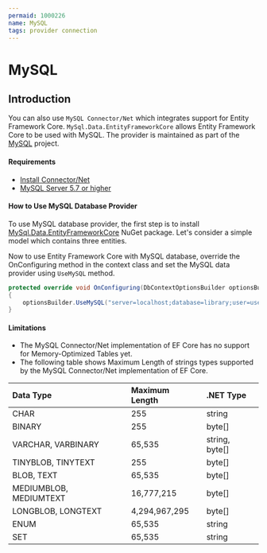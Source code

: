```yaml
---
permaid: 1000226
name: MySQL
tags: provider connection
---
```


# MySQL

## Introduction

You can also use `MySQL Connector/Net` which integrates support for Entity Framework Core. `MySql.Data.EntityFrameworkCore` allows Entity Framework Core to be used with MySQL. The provider is maintained as part of the [MySQL](https://dev.mysql.com/) project. 

#### Requirements

 - [Install Connector/Net](https://dev.mysql.com/doc/connector-net/en/connector-net-installation-windows.html)
 - [MySQL Server 5.7 or higher](https://dev.mysql.com/downloads/)

#### How to Use MySQL Database Provider

To use MySQL database provider, the first step is to install [ MySql.Data.EntityFrameworkCore](https://www.nuget.org/packages/MySql.Data.EntityFrameworkCore/) NuGet package. Let's consider a simple model which contains three entities.

Now to use Entity Framework Core with MySQL database, override the OnConfiguring method in the context class and set the MySQL data provider using `UseMySQL` method. 


```csharp
protected override void OnConfiguring(DbContextOptionsBuilder optionsBuilder)
{
    optionsBuilder.UseMySQL("server=localhost;database=library;user=user;password=password");
}
```

#### Limitations

 - The MySQL Connector/Net implementation of EF Core has no support for Memory-Optimized Tables yet.
 - The following table shows Maximum Length of strings types supported by the MySQL Connector/Net implementation of EF Core.


|Data Type	            |Maximum Length	|.NET Type      |
|:----------------------|:--------------|:--------------|
|CHAR	                |255	        |string         |
|BINARY	                |255	        |byte[]         |
|VARCHAR, VARBINARY     |	65,535	    |string, byte[] |
|TINYBLOB, TINYTEXT	    |255	        |byte[]         | 
|BLOB, TEXT	            |65,535	        |byte[]         |
|MEDIUMBLOB, MEDIUMTEXT	|16,777,215	    |byte[]         |
|LONGBLOB, LONGTEXT	    |4,294,967,295	|byte[]         |
|ENUM               	|65,535	        |string         |
|SET	                |65,535	        |string         |
